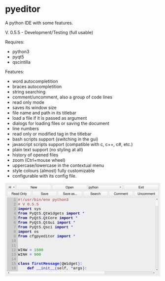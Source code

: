 # pyeditor
A python IDE with some features.

V. 0.5.5 - Development/Testing (full usable)

Requires:
- python3
- pyqt5
- qscintilla

Features:
- word autocompletition
- braces autocompletition
- string searching
- comment/uncomment, also a group of code lines
- read only mode
- saves its window size
- file name and path in its titlebar
- load a file if it is passed as argument
- dialogs for loading files or saving the document
- line numbers
- read only or modified tag in the titlebar
- bash scripts support (switching in the gui)
- javascript scripts support (compatible with c, c++, c#, etc.)
- plain text support (no styling at all)
- history of opened files
- zoom (Ctrl+mouse wheel)
- uppercase/lowercase in the contextual menu
- style colours (almost) fully customizable
- configurable with its config file.

![My image](https://github.com/frank038/pyeditor/blob/main/image1.png)
